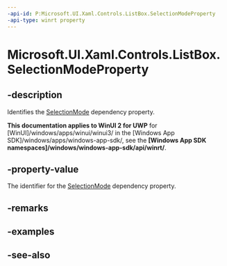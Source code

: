 ```yaml
---
-api-id: P:Microsoft.UI.Xaml.Controls.ListBox.SelectionModeProperty
-api-type: winrt property
---
```


<!-- Property syntax
public Windows.UI.Xaml.DependencyProperty SelectionModeProperty { get; }
-->

# Microsoft.UI.Xaml.Controls.ListBox.SelectionModeProperty

## -description
Identifies the [SelectionMode](listbox_selectionmode.md) dependency property.

**This documentation applies to WinUI 2 for UWP** for [WinUI]/windows/apps/winui/winui3/ in the [Windows App SDK]/windows/apps/windows-app-sdk/, see the **[Windows App SDK namespaces]/windows/windows-app-sdk/api/winrt/**.

## -property-value
The identifier for the [SelectionMode](listbox_selectionmode.md) dependency property.

## -remarks

## -examples

## -see-also

